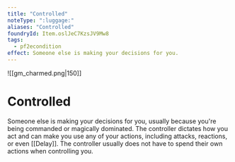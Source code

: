 ```yaml
---
title: "Controlled"
noteType: ":luggage:"
aliases: "Controlled"
foundryId: Item.oslJeC7KzsJV9Mw8
tags:
  - pf2econdition
effect: Someone else is making your decisions for you.
---
```

![[gm_charmed.png|150]]
# Controlled


Someone else is making your decisions for you, usually because you're being commanded or magically dominated. The controller dictates how you act and can make you use any of your actions, including attacks, reactions, or even [[Delay]]. The controller usually does not have to spend their own actions when controlling you.

